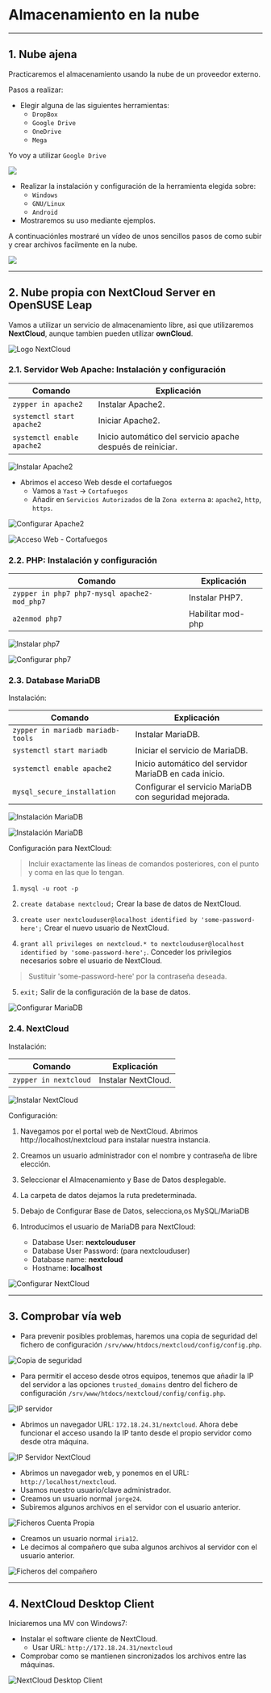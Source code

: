 
# Almacenamiento en la nube

---

## 1. Nube ajena

Practicaremos el almacenamiento usando la nube de un proveedor externo.

Pasos a realizar:
* Elegir alguna de las siguientes herramientas:
  * `DropBox`
  * `Google Drive`
  * `OneDrive`
  * `Mega`

Yo voy a utilizar `Google Drive`

![](./images/.png)

* Realizar la instalación y configuración de la herramienta elegida sobre:
  * `Windows`
  * `GNU/Linux`
  * `Android`
* Mostraremos su uso mediante ejemplos.

A continuaciónles mostraré un vídeo de unos sencillos pasos de como subir y crear archivos facilmente en la nube.

![](./images/.png)

---

## 2. Nube propia con NextCloud Server en OpenSUSE Leap

Vamos a utilizar un servicio de almacenamiento libre, asi que utilizaremos **NextCloud**, aunque tambien pueden utilizar **ownCloud**.

![Logo NextCloud](./images/nextcloud.png)

### 2.1. Servidor Web Apache: Instalación y configuración

Comando | Explicación
------- | -----------
`zypper in apache2` | Instalar Apache2.
`systemctl start apache2` | Iniciar Apache2.
`systemctl enable apache2` | Inicio automático del servicio apache después de reiniciar.

![Instalar Apache2](./images/install-apache2.png)

* Abrimos el acceso Web desde el cortafuegos
  * Vamos a `Yast` -> `Cortafuegos`
  * Añadir en `Servicios Autorizados` de la `Zona externa` a: `apache2`, `http`, `https`.

![Configurar Apache2](./images/configure-apache2.png)

![Acceso Web - Cortafuegos](./images/cortafuegos.png)

### 2.2. PHP: Instalación y configuración

Comando | Explicación
------- | -----------
`zypper in php7 php7-mysql apache2-mod_php7` | Instalar PHP7.
`a2enmod php7` | Habilitar mod-php

![Instalar php7](./images/install-php7.png)

![Configurar php7](./images/configure-php7.png)

### 2.3. Database MariaDB

Instalación:

Comando | Explicación
------- | -----------
`zypper in mariadb mariadb-tools` | Instalar MariaDB.
`systemctl start mariadb` | Iniciar el servicio de MariaDB.
`systemctl enable apache2` | Inicio automático del servidor MariaDB en cada inicio.
`mysql_secure_installation` | Configurar el servicio MariaDB con seguridad mejorada.

![Instalación MariaDB](./images/install1-mariadb.png)

![Instalación MariaDB](./images/install2-mariadb.png)

Configuración para NextCloud:

> Incluir exactamente las líneas de comandos posteriores, con el punto y coma en las que lo tengan.

1. `mysql -u root -p`

2. `create database nextcloud;` Crear la base de datos de NextCloud.

3. `create user nextclouduser@localhost identified by 'some-password-here';` Crear el nuevo usuario de NextCloud.

4. `grant all privileges on nextcloud.* to nextclouduser@localhost identified by 'some-password-here';`. Conceder los privilegios necesarios sobre el usuario de NextCloud.

> Sustituir 'some-password-here' por la contraseña deseada.

5. `exit;` Salir de la configuración de la base de datos.

![Configurar MariaDB](./images/configure-mariadb.png)

### 2.4. NextCloud

Instalación:

Comando | Explicación
------- | -----------
`zypper in nextcloud` | Instalar NextCloud.

![Instalar NextCloud](./images/install-nextcloud.png)

Configuración:

1. Navegamos por el portal web de NextCloud. Abrimos http://localhost/nextcloud para instalar nuestra instancia.

2. Creamos un usuario administrador con el nombre y contraseña de libre elección.

3. Seleccionar el Almacenamiento y Base de Datos desplegable.

4. La carpeta de datos dejamos la ruta predeterminada.

5. Debajo de Configurar Base de Datos, selecciona,os MySQL/MariaDB

6. Introducimos el usuario de MariaDB para NextCloud:
    - Database User: **nextclouduser**
    - Database User Password: (para nextclouduser)
    - Database name: **nextcloud**
    - Hostname: **localhost**

![Configurar NextCloud](./images/configure-nextcloud.png)

---

## 3. Comprobar vía web

* Para prevenir posibles problemas, haremos una copia de seguridad del fichero de configuración `/srv/www/htdocs/nextcloud/config/config.php`.

![Copia de seguridad](./images/copia-fichero.png)

* Para permitir el acceso desde otros equipos, tenemos que añadir la IP del servidor a las opciones `trusted_domains` dentro del fichero de configuración `/srv/www/htdocs/nextcloud/config/config.php`.

![IP servidor](./images/ip-domains.png)

* Abrimos un navegador URL: `172.18.24.31/nextcloud`. Ahora debe funcionar el acceso usando la IP tanto desde el propio servidor como desde otra máquina.

![IP Servidor NextCloud](./images/ip-funciona.png)

* Abrimos un navegador web, y ponemos en el URL: `http://localhost/nextcloud`.
* Usamos nuestro usuario/clave administrador.
* Creamos un usuario normal `jorge24`.
* Subiremos algunos archivos en el servidor con el usuario anterior.

![Ficheros Cuenta Propia](./images/subir-jorge.png)

* Creamos un usuario normal `iria12`.
* Le decimos al compañero que suba algunos archivos al servidor con el usuario anterior.

![Ficheros del compañero](./images/subir-iria.png)

---

## 4. NextCloud Desktop Client

Iniciaremos una MV con Windows7:
  * Instalar el software cliente de NextCloud.
    * Usar URL: `http://172.18.24.31/nextcloud`
  * Comprobar como se mantienen sincronizados los archivos entre las máquinas.

![NextCloud Desktop Client](./images/nextcloud-windows.png)
